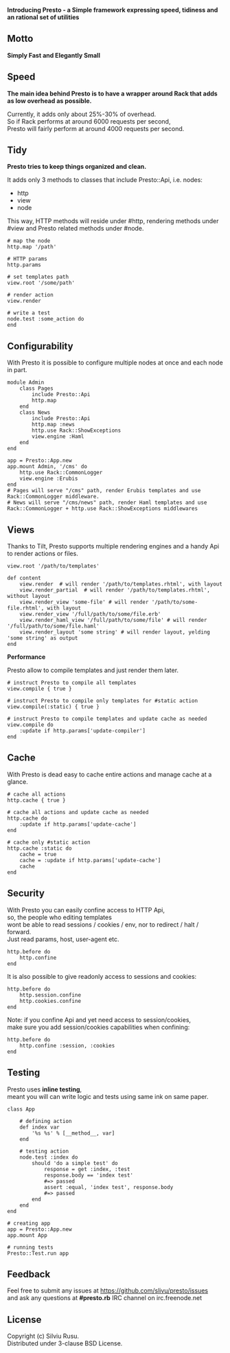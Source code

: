 **Introducing Presto - a Simple framework expressing speed, tidiness and an rational set of utilities**

Motto
---

**Simply Fast and Elegantly Small**

Speed
---

**The main idea behind Presto is to have a wrapper around Rack that adds as low overhead as possible.**

Currently, it adds only about 25%-30% of overhead.  
So if Rack performs at around 6000 requests per second,  
Presto will fairly perform at around 4000 requests per second.

Tidy
---

**Presto tries to keep things organized and clean.**

It adds only 3 methods to classes that include Presto::Api, i.e. nodes:

*   http
*   view
*   node

This way, HTTP methods will reside under #http, rendering methods under #view
and Presto related methods under #node.

    # map the node
    http.map '/path'

    # HTTP params
    http.params

    # set templates path
    view.root '/some/path'

    # render action
    view.render

    # write a test
    node.test :some_action do
    end

Configurability
---

With Presto it is possible to configure multiple nodes at once and each node in part.

    module Admin
        class Pages
            include Presto::Api
            http.map
        end
        class News
            include Presto::Api
            http.map :news
            http.use Rack::ShowExceptions
            view.engine :Haml
        end
    end

    app = Presto::App.new
    app.mount Admin, '/cms' do
        http.use Rack::CommonLogger
        view.engine :Erubis
    end
    # Pages will serve "/cms" path, render Erubis templates and use Rack::CommonLogger middleware.
    # News will serve "/cms/news" path, render Haml templates and use Rack::CommonLogger + http.use Rack::ShowExceptions middlewares

Views
---

Thanks to Tilt, Presto supports multiple rendering engines and a handy Api to render actions or files.

    view.root '/path/to/templates'

    def content
        view.render  # will render '/path/to/templates.rhtml', with layout
        view.render_partial  # will render '/path/to/templates.rhtml', without layout
        view.render_view 'some-file' # will render '/path/to/some-file.rhtml', with layout
        view.render_view '/full/path/to/some/file.erb'
        view.render_haml_view '/full/path/to/some/file' # will render '/full/path/to/some/file.haml'
        view.render_layout 'some string' # will render layout, yelding 'some string' as output
    end

**Performance**

Presto allow to compile templates and just render them later.

    # instruct Presto to compile all templates
    view.compile { true }

    # instruct Presto to compile only templates for #static action
    view.compile(:static) { true }
    
    # instruct Presto to compile templates and update cache as needed
    view.compile do
        :update if http.params['update-compiler']
    end

Cache
---

With Presto is dead easy to cache entire actions and manage cache at a glance.

    # cache all actions
    http.cache { true }

    # cache all actions and update cache as needed
    http.cache do
        :update if http.params['update-cache']
    end

    # cache only #static action
    http.cache :static do
        cache = true
        cache = :update if http.params['update-cache']
        cache
    end

Security
---

With Presto you can easily confine access to HTTP Api,  
so, the people who editing templates  
wont be able to read sessions / cookies / env, nor to redirect / halt / forward.  
Just read params, host, user-agent etc.

    http.before do
        http.confine
    end

It is also possible to give readonly access to sessions and cookies:

    http.before do
        http.session.confine
        http.cookies.confine
    end

Note: if you confine Api and yet need access to session/cookies,  
make sure you add session/cookies capabilities when confining:

    http.before do
        http.confine :session, :cookies
    end


Testing
---

Presto uses **inline testing**,  
meant you will can write logic and tests using same ink on same paper.

    class App

        # defining action
        def index var
            '%s %s' % [__method__, var]
        end

        # testing action
        node.test :index do
            should 'do a simple test' do
                response = get :index, :test
                response.body == 'index test'
                #=> passed
                assert :equal, 'index test', response.body
                #=> passed
            end
        end
    end

    # creating app
    app = Presto::App.new
    app.mount App

    # running tests
    Presto::Test.run app


Feedback
---

Feel free to submit any issues at https://github.com/slivu/presto/issues  
and ask any questions at **#presto.rb** IRC channel on irc.freenode.net

License
---

Copyright (c) Silviu Rusu.  
Distributed under 3-clause BSD License.
